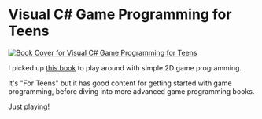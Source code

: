 Visual C# Game Programming for Teens
====================================

[![Book Cover for Visual C# Game Programming for Teens](https://github.com/remi/csharp-game-programming-for-teens/raw/master/assets/book-cover.jpg)][book]

I picked up [this book][book] to play around with simple 2D game programming.

It's "For Teens" but it has good content for getting started with game programming, before diving into more advanced game programming books.

Just playing!

[book]: http://www.amazon.com/Visual-Programming-Teens-Course-Technology/dp/1435458486
